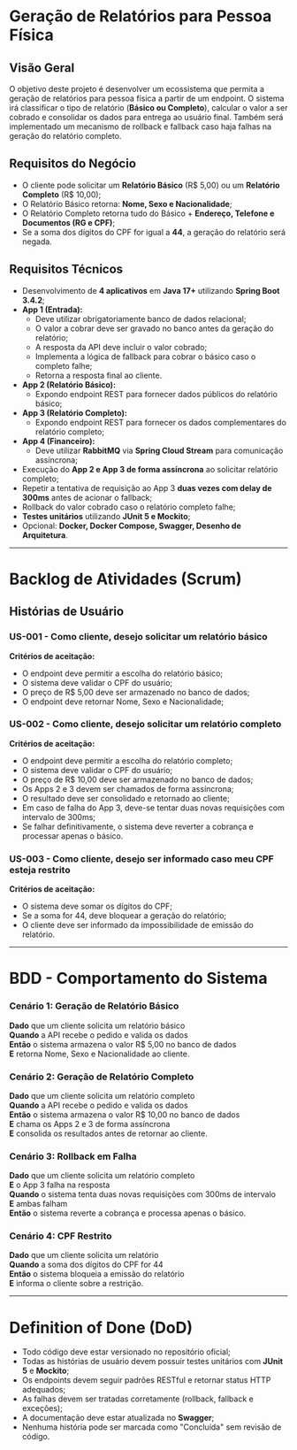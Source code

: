 # Geração de Relatórios para Pessoa Física

## Visão Geral
O objetivo deste projeto é desenvolver um ecossistema que permita a geração de relatórios para pessoa física a partir de um endpoint. O sistema irá classificar o tipo de relatório (**Básico ou Completo**), calcular o valor a ser cobrado e consolidar os dados para entrega ao usuário final. Também será implementado um mecanismo de rollback e fallback caso haja falhas na geração do relatório completo.

## Requisitos do Negócio
- O cliente pode solicitar um **Relatório Básico** (R$ 5,00) ou um **Relatório Completo** (R$ 10,00);
- O Relatório Básico retorna: **Nome, Sexo e Nacionalidade**;
- O Relatório Completo retorna tudo do Básico + **Endereço, Telefone e Documentos (RG e CPF)**;
- Se a soma dos dígitos do CPF for igual a **44**, a geração do relatório será negada.

## Requisitos Técnicos
- Desenvolvimento de **4 aplicativos** em **Java 17+** utilizando **Spring Boot 3.4.2**;
- **App 1 (Entrada):**
  - Deve utilizar obrigatoriamente banco de dados relacional;
  - O valor a cobrar deve ser gravado no banco antes da geração do relatório;
  - A resposta da API deve incluir o valor cobrado;
  - Implementa a lógica de fallback para cobrar o básico caso o completo falhe;
  - Retorna a resposta final ao cliente.
- **App 2 (Relatório Básico):**
  - Expondo endpoint REST para fornecer dados públicos do relatório básico;
- **App 3 (Relatório Completo):**
  - Expondo endpoint REST para fornecer os dados complementares do relatório completo;
- **App 4 (Financeiro):**
  - Deve utilizar **RabbitMQ** via **Spring Cloud Stream** para comunicação assíncrona;
- Execução do **App 2 e App 3 de forma assíncrona** ao solicitar relatório completo;
- Repetir a tentativa de requisição ao App 3 **duas vezes com delay de 300ms** antes de acionar o fallback;
- Rollback do valor cobrado caso o relatório completo falhe;
- **Testes unitários** utilizando **JUnit 5 e Mockito**;
- Opcional: **Docker, Docker Compose, Swagger, Desenho de Arquitetura**.

---

# Backlog de Atividades (Scrum)

## Histórias de Usuário
### **US-001 - Como cliente, desejo solicitar um relatório básico**
**Critérios de aceitação:**
- O endpoint deve permitir a escolha do relatório básico;
- O sistema deve validar o CPF do usuário;
- O preço de R$ 5,00 deve ser armazenado no banco de dados;
- O endpoint deve retornar Nome, Sexo e Nacionalidade;

### **US-002 - Como cliente, desejo solicitar um relatório completo**
**Critérios de aceitação:**
- O endpoint deve permitir a escolha do relatório completo;
- O sistema deve validar o CPF do usuário;
- O preço de R$ 10,00 deve ser armazenado no banco de dados;
- Os Apps 2 e 3 devem ser chamados de forma assíncrona;
- O resultado deve ser consolidado e retornado ao cliente;
- Em caso de falha do App 3, deve-se tentar duas novas requisições com intervalo de 300ms;
- Se falhar definitivamente, o sistema deve reverter a cobrança e processar apenas o básico.

### **US-003 - Como cliente, desejo ser informado caso meu CPF esteja restrito**
**Critérios de aceitação:**
- O sistema deve somar os dígitos do CPF;
- Se a soma for 44, deve bloquear a geração do relatório;
- O cliente deve ser informado da impossibilidade de emissão do relatório.

---

# BDD - Comportamento do Sistema

### **Cenário 1: Geração de Relatório Básico**
**Dado** que um cliente solicita um relatório básico  
**Quando** a API recebe o pedido e valida os dados  
**Então** o sistema armazena o valor R$ 5,00 no banco de dados  
**E** retorna Nome, Sexo e Nacionalidade ao cliente.

### **Cenário 2: Geração de Relatório Completo**
**Dado** que um cliente solicita um relatório completo  
**Quando** a API recebe o pedido e valida os dados  
**Então** o sistema armazena o valor R$ 10,00 no banco de dados  
**E** chama os Apps 2 e 3 de forma assíncrona  
**E** consolida os resultados antes de retornar ao cliente.

### **Cenário 3: Rollback em Falha**
**Dado** que um cliente solicita um relatório completo  
**E** o App 3 falha na resposta  
**Quando** o sistema tenta duas novas requisições com 300ms de intervalo  
**E** ambas falham  
**Então** o sistema reverte a cobrança e processa apenas o básico.

### **Cenário 4: CPF Restrito**
**Dado** que um cliente solicita um relatório  
**Quando** a soma dos dígitos do CPF for 44  
**Então** o sistema bloqueia a emissão do relatório  
**E** informa o cliente sobre a restrição.

---

# Definition of Done (DoD)
- Todo código deve estar versionado no repositório oficial;
- Todas as histórias de usuário devem possuir testes unitários com **JUnit 5** e **Mockito**;
- Os endpoints devem seguir padrões RESTful e retornar status HTTP adequados;
- As falhas devem ser tratadas corretamente (rollback, fallback e exceções);
- A documentação deve estar atualizada no **Swagger**;
- Nenhuma história pode ser marcada como "Concluída" sem revisão de código.

